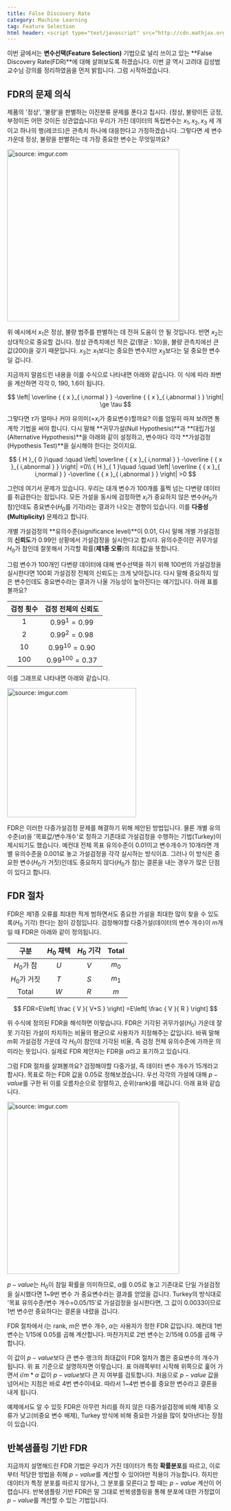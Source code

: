 ```yaml
---
title: False Discovery Rate
category: Machine Learning
tag: Feature Selection
html header: <script type="text/javascript" src="http://cdn.mathjax.org/mathjax/latest/MathJax.js?config=TeX-AMS_SVG"></script>
---
```


이번 글에서는 **변수선택(Feature Selection)** 기법으로 널리 쓰이고 있는 **False Discovery Rate(FDR)**에 대해 살펴보도록 하겠습니다. 이번 글 역시 고려대 김성범 교수님 강의를 정리하였음을 먼저 밝힙니다. 그럼 시작하겠습니다.



## FDR의 문제 의식

제품의 '정상', '불량'을 판별하는 이진분류 문제를 푼다고 칩시다. (정상, 불량이든 긍정, 부정이든 어떤 것이든 상관없습니다) 우리가 가진 데이터의 독립변수는 $x_1, x_2, x_3$ 세 개이고 하나의 행(레코드)은 관측치 하나에 대응한다고 가정하겠습니다. 그렇다면 세 변수 가운데 정상, 불량을 판별하는 데 가장 중요한 변수는 무엇일까요?

<a href="http://imgur.com/e2T9Rnn"><img src="http://i.imgur.com/e2T9Rnn.png" width="400px" title="source: imgur.com" /></a>

위 예시에서 $x_1$은 정상, 불량 범주를 판별하는 데 전혀 도움이 안 될 것입니다. 반면 $x_2$는 상대적으로 중요할 겁니다. 정상 관측치에선 작은 값(평균 : 10)을, 불량 관측치에선 큰 값(200)을 갖기 때문입니다. $x_3$는 $x_1$보다는 중요한 변수지만 $x_3$보다는 덜 중요한 변수일 겁니다.

지금까지 말씀드린 내용을 이를 수식으로 나타내면 아래와 같습니다. 이 식에 따라 좌변을 계산하면 각각 0, 190, 1.6이 됩니다.


$$
\left| \overline { { x }_{ i,normal } } -\overline { { x }_{ i,abnormal } }  \right| \ge \tau
$$

그렇다면 $τ$가 얼마나 커야 유의미(=$x_i$가 중요변수)할까요? 이를 엄밀히 따져 보려면 통계학 기법을 써야 합니다. 다시 말해 **귀무가설(Null Hypothesis)**과 **대립가설(Alternative Hypothesis)**을 아래와 같이 설정하고, 변수마다 각각 **가설검정(Hypothesis Test)**을 실시해야 한다는 것이지요. 



$$
{ H }_{ 0 }\quad :\quad \left| \overline { { x }_{ i,normal } } -\overline { { x }_{ i,abnormal } }  \right| =0\\ { H }_{ 1 }\quad :\quad \left| \overline { { x }_{ i,normal } } -\overline { { x }_{ i,abnormal } }  \right| >0
$$


그런데 여기서 문제가 있습니다. 우리는 대개 변수가 100개를 훌쩍 넘는 다변량 데이터를 취급한다는 점입니다. 모든 가설을 동시에 검정하면 $x_i$가 중요하지 않은 변수($H_0$가 참)인데도 중요변수($H_0$를 기각)라는 결과가 나오는 경향이 있습니다. 이를 **다중성(Multiplicity)** 문제라고 합니다. 

개별 가설검정의 **유의수준(significance level)**이 0.01, 다시 말해 개별 가설검정의 **신뢰도**가 0.99인 상황에서 가설검정을 실시한다고 합시다. 유의수준이란 귀무가설 $H_0$가 참인데 잘못해서 기각할 확률(**제1종 오류**)의 최대값을 뜻합니다. 

그럼 변수가 100개인 다변량 데이터에 대해 변수선택을 하기 위해 100번의 가설검정을 실시한다면 100회 가설검정 전체의 신뢰도는 크게 낮아집니다. 다시 말해 중요하지 않은 변수인데도 중요변수라는 결과가 나올 가능성이 높아진다는 얘기입니다. 아래 표를 볼까요?




| 검정 횟수 |    검정 전체의 신뢰도     |
| :---: | :---------------: |
|   1   |   $0.99^1=0.99$   |
|   2   |   $0.99^2=0.98$   |
|  10   | $0.99^{10}=0.90$  |
|  100  | $0.99^{100}=0.37$ |



이를 그래프로 나타내면 아래와 같습니다.



<a href="http://imgur.com/wBYsEEw"><img src="http://i.imgur.com/wBYsEEw.png" width="300px" title="source: imgur.com" /></a>

FDR은 이러한 다중가설검정 문제를 해결하기 위해 제안된 방법입니다. 물론 개별 유의수준($α$)을 '목표값/변수개수'로 정하고 기존대로 가설검정을 수행하는 기법(Turkey)이 제시되기도 했습니다. 예컨대 전체 목표 유의수준이 0.01이고 변수개수가 10개라면 개별 유의수준을 0.001로 놓고 가설검정을 각각 실시하는 방식이죠. 그러나 이 방식은 중요한 변수($H_0$가 거짓)인데도 중요하지 않다($H_0$가 참)는 결론을 내는 경우가 많은 단점이 있다고 합니다. 



## FDR 절차

FDR은 제1종 오류를 최대한 적게 범하면서도 중요한 가설을 최대한 많이 찾을 수 있도록($H_0$ 기각) 한다는 점이 강점입니다. 검정해야할 다중가설(데이터의 변수 개수)이 $m$개일 때 FDR은 아래와 같이 정의됩니다.

|    구분     | $H_0$ 채택 | $H_0$ 기각 | Total |
| :-------: | :------: | :------: | :---: |
| $H_0$가 참  |   $U$    |   $V$    | $m_0$ |
| $H_0$가 거짓 |   $T$    |   $S$    | $m_1$ |
|   Total   |   $W$    |   $R$    |  $m$  |

$$
FDR=E\left[ \frac { V }{ V+S }  \right] =E\left[ \frac { V }{ R }  \right]
$$

위 수식에 정의된 FDR을 해석하면 이렇습니다. FDR은 기각된 귀무가설($H_0$) 가운데 잘못 기각된 가설이 차지하는 비율의 평균으로 사용자가 지정해주는 값입니다. 바꿔 말해 $m$회 가설검정 가운데 각 $H_0$이 참인데 기각된 비율, 즉 검정 전체 유의수준에 가까운 의미라는 뜻입니다. 실제로 FDR 제안자는 FDR을 $α$라고 표기하고 있습니다.

그럼 FDR 절차를 살펴볼까요? 검정해야할 다중가설, 즉 데이터 변수 개수가 15개라고 합시다. 목표로 하는 FDR 값을 0.05로 정해보겠습니다. 우선 각각의 가설에 대해 $p-value$를 구한 뒤 이를 오름차순으로 정렬하고, 순위(rank)를 매깁니다. 아래 표와 같습니다.

<a href="http://imgur.com/m40OJEw"><img src="http://i.imgur.com/m40OJEw.png" width="400px" title="source: imgur.com" /></a>

$p-value$는 $H_0$이 참일 확률을 의미하므로, $α$를 0.05로 놓고 기존대로 단일 가설검정을 실시했다면 1~9번 변수 가 중요변수라는 결과를 얻었을 겁니다. Turkey의 방식대로 '목표 유의수준/변수 개수=0.05/15'로 가설검정을 실시한다면, 그 값이 0.0033이므로 1번 변수만 중요하다는 결론을 내렸을 겁니다.

FDR 절차에서 $i$는 rank, $m$은 변수 개수, $α$는 사용자가 정한 FDR 값입니다. 예컨대 1번 변수는 $1/15$에 0.05를 곱해 계산합니다. 마찬가지로 2번 변수는 $2/15$에 0.05를 곱해 구합니다. 

이 값이 $p-value$보다 큰 변수 랭크의 최대값이 FDR 절차가 뽑은 중요변수의 개수가 됩니다. 위 표 기준으로 설명하자면 이렇습니다. 표 아래쪽부터 시작해 위쪽으로 훑어 가면서  $i/m*α$ 값이 $p-value$보다 큰 지 여부를 검토합니다. 처음으로 $p-value$ 값을 넘어서는 지점은 바로 4번 변수이네요. 따라서 1~4번 변수를 중요한 변수라고 결론을 내게 됩니다.

예제에서도 알 수 있듯 FDR은 아무런 처리를 하지 않은 다중가설검정에 비해 제1종 오류가 낮고(비중요 변수 배제), Turkey 방식에 비해 중요한 가설을 많이 찾아낸다는 장점이 있습니다.



## 반복샘플링 기반 FDR

지금까지 설명해드린 FDR 기법은 우리가 가진 데이터가 특정 **확률분포**를 따르고, 이로부터 적당한 방법을 취해 $p-value$를 계산할 수 있어야만 적용이 가능합니다. 하지만 데이터가 특정 분포를 따르지 않거나, 그 분포를 모른다고 할 때는 $p-value$ 계산이 어렵습니다. 반복샘플링 기반 FDR은 말 그대로 반복샘플링을 통해 분포에 대한 가정없이 $p-value$를 계산할 수 있는 기법입니다.